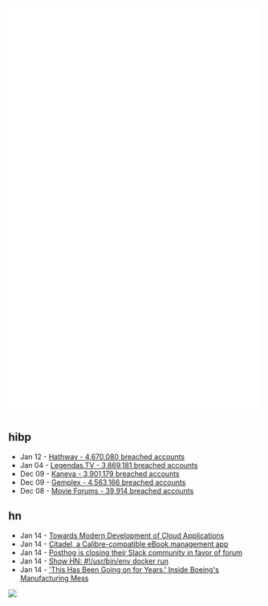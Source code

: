 ![Metrics](https://raw.githubusercontent.com/phixion/phixion/master/metrics.svg)

## hibp

<!--
for https://github.com/phixion/phixion/blob/main/.github/workflows/feeds.yml
-->
<!--START_SECTION:haveibeenpwnd-->
- Jan 12 - [Hathway - 4,670,080 breached accounts](https://haveibeenpwned.com/PwnedWebsites#Hathway)
- Jan 04 - [Legendas.TV - 3,869,181 breached accounts](https://haveibeenpwned.com/PwnedWebsites#LegendasTV)
- Dec 09 - [Kaneva - 3,901,179 breached accounts](https://haveibeenpwned.com/PwnedWebsites#Kaneva)
- Dec 09 - [Gemplex - 4,563,166 breached accounts](https://haveibeenpwned.com/PwnedWebsites#Gemplex)
- Dec 08 - [Movie Forums - 39,914 breached accounts](https://haveibeenpwned.com/PwnedWebsites#MovieForums)
<!--END_SECTION:haveibeenpwnd-->

## hn

<!--
for https://github.com/phixion/phixion/blob/main/.github/workflows/feeds.yml
-->
<!--START_SECTION:hn-->
- Jan 14 - [Towards Modern Development of Cloud Applications](https://dl.acm.org/doi/10.1145/3593856.3595909)
- Jan 14 - [Citadel, a Calibre-compatible eBook management app](https://github.com/every-day-things/citadel)
- Jan 14 - [Posthog is closing their Slack community in favor of forum](https://posthog.com/blog/slack-closure)
- Jan 14 - [Show HN: #!/usr/bin/env docker run](https://gist.github.com/adtac/595b5823ef73b329167b815757bbce9f)
- Jan 14 - ['This Has Been Going on for Years.' Inside Boeing's Manufacturing Mess](https://www.wsj.com/business/airlines/boeing-manufacturing-737-max-alaska-door-plug-spirit-18f7e233)
<!--END_SECTION:hn-->

<!--
for https://yhype.me
-->
![](https://hit.yhype.me/github/profile?user_id=13013670)
